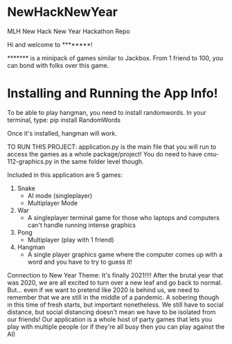 # NewHackNewYear
MLH New Hack New Year Hackathon Repo

Hi and welcome to ********! 

******* is a minipack of games similar to Jackbox. From 1 friend to 100, you 
can bond with folks over this game. 

# Installing and Running the App Info!
To be able to play hangman, you need to install randomwords. In your terminal,
type: pip install RandomWords

Once it's installed, hangman will work. 

TO RUN THIS PROJECT: application.py is the main file that you will run to access
the games as a whole package/project! You do need to have cmu-112-graphics.py in 
the same folder level though. 

Included in this application are 5 games:
1. Snake
    - AI mode (singleplayer)
    - Multiplayer Mode
2. War
    - A singleplayer terminal game for those who laptops and computers can't
    handle running intense graphics
3. Pong
    - Multiplayer (play with 1 friend)
4. Hangman
    - A single player graphics game where the computer comes up with a word and 
    you have to try to guess it! 

Connection to New Year Theme: 
    It's finally 2021!!!! After the brutal year that was 2020, we are all 
    excited to turn over a new leaf and go back to normal. But... even if we
    want to pretend like 2020 is behind us, we need to remember that we are 
    still in the middle of a pandemic. A sobering though in this time of fresh
    starts, but important nonetheless. We still have to social distance, but
    social distancing doesn't mean we have to be isolated from our friends! Our 
    application is a whole host of party games that lets you play with multiple
    people (or if they're all busy then you can play against the AI)


